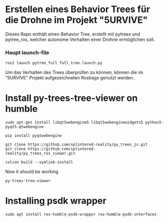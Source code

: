 # Erstellen eines Behavior Trees für die Drohne im Projekt "5URVIVE"

Dieses Repo enthält einen Behavior Tree, erstellt mit pytrees und pytree_ros, welcher autonome Verhalten einer Drohne ermöglichen soll.

### Haupt launch-file 
```
ros2 launch pytree_full full_tree.launch.py 
```
Um das Verhalten des Trees überprüfen zu können, können die im "5URVIVE" Projekt aufgezeichneten Rosbags genutzt werden.
# Install py-trees-tree-viewer on humble
```
sudo apt-get install libqt5webengine5 libqt5webenginewidgets5 python3-pyqt5.qtwebengine
```
```
pip install pyqtwebengine
```
```
git clone https://github.com/splintered-reality/py_trees_js.git
git clone https://github.com/splintered-reality/py_trees_ros_viewer.git
```
```
colcon build --symlink-install
```
Now it should be working
```
py-trees-tree-viewer
```
# Installing psdk wrapper
```
sudo apt install ros-humble-psdk-wrapper ros-humble-psdk-interfaces
```
